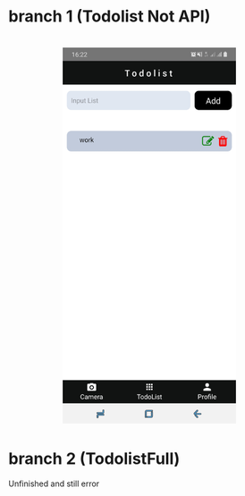# branch 1 (Todolist Not API)
<h1 align="center">
  <img src="./br1.jpg" width="310"/><br>
</h1>

# branch 2 (TodolistFull)
Unfinished and still error
